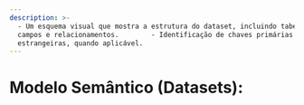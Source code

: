 ```yaml
---
description: >-
  - Um esquema visual que mostra a estrutura do dataset, incluindo tabelas,
  campos e relacionamentos.        - Identificação de chaves primárias e
  estrangeiras, quando aplicável.
---
```


# Modelo Semântico (Datasets):

